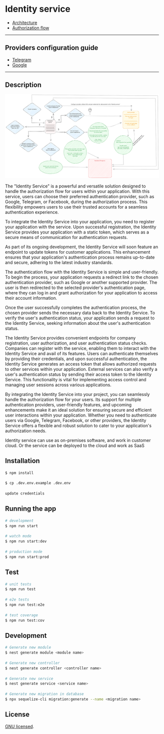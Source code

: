 # Identity service

- [Architecture](documentation/Architecture.md)
- [Authorization flow](documentation/Authorization_flow.md)
---
## Providers configuration guide
- [Telegram](documentation/providers/telegram/telegram.md)
- [Google](documentation/providers/google/google.md)
---
## Description

![Workflow](documentation/workflow.svg)

The "Identity Service" is a powerful and versatile solution designed to handle the authorization
flow for users within your application. With this service, users can choose their preferred authentication
provider, such as Google, Telegram, or Facebook, during the authorization process.
This flexibility empowers users to use their trusted accounts for a seamless authentication experience.

To integrate the Identity Service into your application, you need to register your application with
the service. Upon successful registration, the Identity Service provides your application with a
static token, which serves as a secure means of communication for authentication requests.

As part of its ongoing development, the Identity Service will soon feature an endpoint to update tokens
for customer applications. This enhancement ensures that your application's authentication process remains
up-to-date and secure, adhering to the latest industry standards.

The authentication flow with the Identity Service is simple and user-friendly. To begin the process,
your application requests a redirect link to the chosen authentication provider,
such as Google or another supported provider. The user is then redirected to the selected
provider's authentication page, where they can log in and grant authorization for your application to access
their account information.

Once the user successfully completes the authentication process, the chosen provider sends the necessary
data back to the Identity Service. To verify the user's authentication status, your application sends
a request to the Identity Service, seeking information about the user's authentication status.

The Identity Service provides convenient endpoints for company registration, user authorization,
and user authentication status checks. Companies can register with the service, enabling them to
interact with the Identity Service and avail of its features. Users can authenticate themselves by providing
their credentials, and upon successful authentication, the Identity Service generates an access token
that allows authorized requests to other services within your application.
External services can also verify a user's authentication status by sending their access token to the
Identity Service. This functionality is vital for implementing access control and managing user sessions
across various applications.

By integrating the Identity Service into your project, you can seamlessly handle the authorization flow
for your users. Its support for multiple authentication providers, user-friendly features,
and upcoming enhancements make it an ideal solution for ensuring secure and efficient user interactions
within your application. Whether you need to authenticate users via Google, Telegram, Facebook, or other providers,
the Identity Service offers a flexible and robust solution to cater to your application's authorization needs.

Identity service can use as on-premises software, and work in customer cloud.
Or the service can be deployed to the cloud and work as SaaS

## Installation

```bash
$ npm install

$ cp .dev.env.example .dev.env

update credentials
```

## Running the app

```bash
# development
$ npm run start

# watch mode
$ npm run start:dev

# production mode
$ npm run start:prod
```

## Test

```bash
# unit tests
$ npm run test

# e2e tests
$ npm run test:e2e

# test coverage
$ npm run test:cov
```

## Development

```bash
# Generate new module
$ nest generate module <module name>

# Generate new controller
$ nest generate controller <controller name>

# Generate new service
$ nest generate service <service name>

# Generate new migration in database
$ npx sequelize-cli migration:generate --name <migration name>
```

## License

[GNU licensed](LICENSE).
